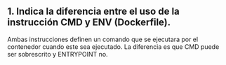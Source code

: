 ## 1. Indica la diferencia entre el uso de la instrucción CMD y ENV (Dockerfile).

Ambas instrucciones definen un comando que se ejecutara por el contenedor cuando este sea ejecutado. La diferencia es que CMD puede ser sobrescrito y ENTRYPOINT no.